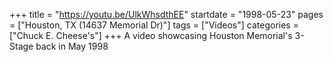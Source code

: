 +++
title = "https://youtu.be/UlkWhsdthEE"
startdate = "1998-05-23"
pages = ["Houston, TX (14637 Memorial Dr)"]
tags = ["Videos"]
categories = ["Chuck E. Cheese's"]
+++
A video showcasing Houston Memorial's 3-Stage back in May 1998
